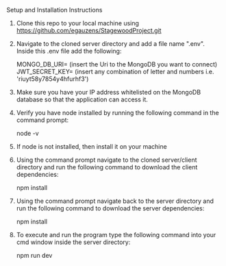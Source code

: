 Setup and Installation Instructions

1. Clone this repo to your local machine using https://github.com/egauzens/StagewoodProject.git

2. Navigate to the cloned server directory and add a file name ".env". Inside this .env file add the following:

    MONGO_DB_URI= (insert the Uri to the MongoDB you want to connect)<br>
    JWT_SECRET_KEY= (insert any combination of letter and numbers i.e. 'riuyt58y7854y4hfurhf3')
    
3. Make sure you have your IP address whitelisted on the MongoDB database so that the application can access it.

4. Verify you have node installed by running the following command in the command prompt:

    node -v

5. If node is not installed, then install it on your machine

6. Using the command prompt navigate to the cloned server/client directory and run the following command to download the client dependencies:

    npm install

7. Using the command prompt navigate back to the server directory and run the following command to download the server dependencies:

    npm install

8. To execute and run the program type the following command into your cmd window inside the server directory:

    npm run dev
